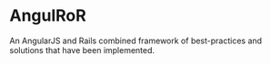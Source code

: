 AngulRoR
========

An AngularJS and Rails combined framework of best-practices and solutions that have been implemented.
